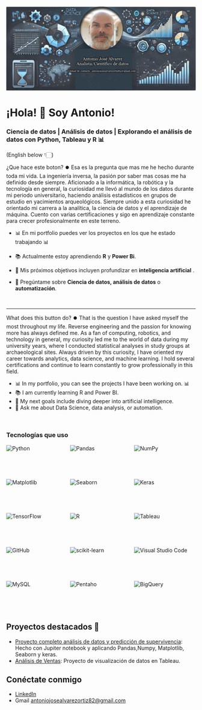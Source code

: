 ![Banner personal](https://github.com/antalvort/antalvort/blob/bdbdeb6e220b3a5ac5bd65f9a485eda01977a921/banner%20github.jpg)

# ¡Hola! 👋 Soy Antonio!

### Ciencia de datos | Análisis de datos | Explorando el análisis de datos con Python, Tableau y R 📊

(English below 👇🏻)

¿Que hace este boton? ⏺️
Esa es la pregunta que mas me he hecho durante toda mi vida. La ingeniería inversa, la pasión por saber mas cosas me ha definido desde siempre. Aficionado a la informática, la robótica y la tecnología en general, la curiosidad me llevó al mundo de los datos durante mi periodo universitario, haciendo análisis estadísticos en grupos de estudio en yacimientos arqueológicos.
Siempre unido a esta curiosidad he orientado mi carrera a la analítica, la ciencia de datos y el aprendizaje de máquina.
Cuento con varias certificaciones y sigo en aprendizaje constante para crecer profesionalmente en este terreno.

- 📊 En mi portfolio puedes ver los proyectos en los que he estado trabajando 📊
- 📚 Actualmente estoy aprendiendo **R** y **Power Bi**.
- 🎯 Mis próximos objetivos incluyen profundizar en **inteligencia artificial** .
- 💬 Pregúntame sobre **Ciencia de datos, análisis de datos** o **automatización**.

  <br>

---------------------------------------------------------------------------------------------

What does this button do? ⏺️
That is the question I have asked myself the most throughout my life. Reverse engineering and the passion for knowing more has always defined me. As a fan of computing, robotics, and technology in general, my curiosity led me to the world of data during my university years, where I conducted statistical analyses in study groups at archaeological sites.
Always driven by this curiosity, I have oriented my career towards analytics, data science, and machine learning.
I hold several certifications and continue to learn constantly to grow professionally in this field.

- 📊 In my portfolio, you can see the projects I have been working on. 📊
- 📚 I am currently learning R and Power BI.
- 🎯 My next goals include diving deeper into artificial intelligence.
- 💬 Ask me about Data Science, data analysis, or automation.

<br>

### Tecnologías que uso

<div style="display: flex; flex-wrap: wrap; gap: 10px;">

  <img src="https://img.shields.io/badge/-Python-3776AB?style=flat-square&logo=python&logoColor=white" alt="Python" width="160" height="80">
  <img src="https://img.shields.io/badge/-Pandas-150458?style=flat-square&logo=pandas&logoColor=white" alt="Pandas" width="160" height="80">
  <img src="https://img.shields.io/badge/-NumPy-013243?style=flat-square&logo=numpy&logoColor=white" alt="NumPy" width="160" height="80">
  <img src="https://img.shields.io/badge/-Matplotlib-239120?style=flat-square&logo=matplotlib&logoColor=white" alt="Matplotlib" width="160" height="80">
  <img src="https://img.shields.io/badge/-Seaborn-3776AB?style=flat-square&logo=python&logoColor=white" alt="Seaborn" width="160" height="80">
  <img src="https://img.shields.io/badge/-Keras-D00000?style=flat-square&logo=keras&logoColor=white" alt="Keras" width="160" height="80">
  <img src="https://img.shields.io/badge/-TensorFlow-FF6F00?style=flat-square&logo=tensorflow&logoColor=white" alt="TensorFlow" width="160" height="80">
  <img src="https://img.shields.io/badge/-R-276DC3?style=flat-square&logo=r&logoColor=white" alt="R" width="160" height="80">
  <img src="https://img.shields.io/badge/-Tableau-E97627?style=flat-square&logo=tableau&logoColor=white" alt="Tableau" width="160" height="80">
  <img src="https://img.shields.io/badge/-GitHub-181717?style=flat-square&logo=github" alt="GitHub" width="160" height="80">
  <img src="https://img.shields.io/badge/scikit--learn-0.24.2-green" alt="scikit-learn" width="160" height="80">
  <img src="https://img.shields.io/badge/Visual%20Studio%20Code-007ACC?style=flat-square&logo=visual-studio-code&logoColor=white" alt="Visual Studio Code" width="160" height="80">
  <img src="https://img.shields.io/badge/MySQL-8.0.26-blue" alt="MySQL" width="160" height="80">
  <img src="https://img.shields.io/badge/Pentaho-FF6600?style=flat-square&logo=pentaho&logoColor=white" alt="Pentaho" width="160" height="80">
  <img src="https://img.shields.io/badge/BigQuery-4285F4?style=flat-square&logo=google-big-query&logoColor=white" alt="BigQuery" width="160" height="80">

</div>

## Proyectos destacados 🚀
- [Proyecto completo análisis de datos y predicción de supervivencia](https://github.com/antalvort/Mi-portfolio/blob/35e2a8d375f45add2f12771c378f881698743215/Proyectos%20ciencia%20de%20datos/titanic-competition%20(2).ipynb): Hecho con Jupiter notebook y aplicando Pandas,Numpy, Matplotlib, Seaborn y keras.
- [Análisis de Ventas](https://github.com/Antonio123/analisis-ventas): Proyecto de visualización de datos en Tableau.

## Conéctate conmigo
- [LinkedIn](https://www.linkedin.com/in/antonio-jos%C3%A9-%C3%A1lvarez-ortiz-291936294/)
- Gmail antoniojosealvarezortiz82@gmail.com
